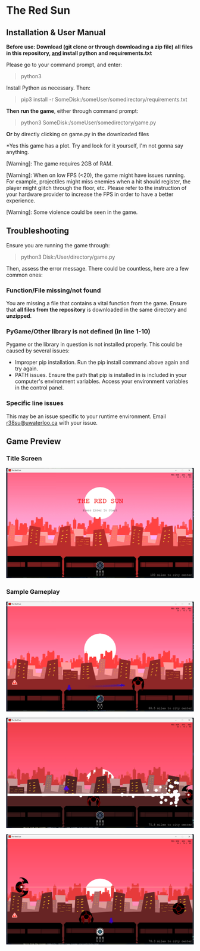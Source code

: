 # The Red Sun

## Installation & User Manual

**Before use: Download (git clone or through downloading a zip file) all files in this repository, <ins>and</ins> install python and requirements.txt**

Please go to your command prompt, and enter:

>python3

Install Python as necessary. Then:

>pip3 install -r SomeDisk:/someUser/somedirectory/requirements.txt

**Then run the game**, either through command prompt:

>python3 SomeDisk:/someUser/somedirectory/game.py

**Or** by directly clicking on game.py in the downloaded files

*Yes this game has a plot. Try and look for it yourself, I'm not gonna say anything.

[Warning]: The game requires 2GB of RAM.

[Warning]: When on low FPS (<20), the game might have issues running. For example, projectiles
		might miss enemies when a hit should register, the player might glitch through the
		floor, etc. Please refer to the instruction of your hardware provider to increase
		the FPS in order to have a better experience.

[Warning]: Some violence could be seen in the game.

## Troubleshooting
Ensure you are running the game through:
>python3 Disk:/User/directory/game.py

Then, assess the error message. There could be countless, here are a few common ones:

### Function/File missing/not found
You are missing a file that contains a vital function from the game. Ensure that **all files from the repository** is downloaded in the same directory and **unzipped**.

### PyGame/Other library is not defined (in line 1-10)
Pygame or the library in question is not installed properly. This could be caused by several issues:
- Improper pip installation. Run the pip install command above again and try again.
- PATH issues. Ensure the path that pip is installed in is included in your computer's environment variables. Access your environment variables in the control panel.

### Specific line issues
This may be an issue specific to your runtime environment. Email r38su@uwaterloo.ca with your issue.

## Game Preview

### **Title Screen**

![Title Screen](./readme-assets/pic07.jpg "Title Screen")

### Sample Gameplay

![Sample Gameplay 1](./readme-assets/pic08.jpg "Sample Gameplay 1")

![Sample Gameplay 2](./readme-assets/pic09.jpg "Sample Gameplay 2")

![Sample Gameplay 3](./readme-assets/pic10.jpg "Sample Gameplay 3")
